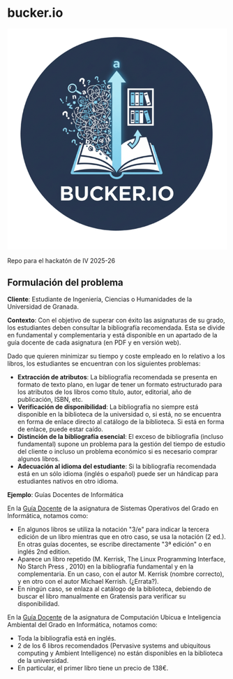 # bucker.io
![Logo bucker.io](assets/logo.png)

Repo para el hackatón de IV 2025-26

## Formulación del problema

**Cliente**: Estudiante de Ingeniería, Ciencias o Humanidades de la Universidad de Granada.

**Contexto**: Con el objetivo de superar con éxito las asignaturas de su grado, los estudiantes deben consultar la bibliografía recomendada. Esta se divide en fundamental y complementaria y está disponible en un apartado de la guía docente de cada asignatura (en PDF y en versión web).

Dado que quieren minimizar su tiempo y coste empleado en lo relativo a los libros, los estudiantes se encuentran con los siguientes problemas:

* **Extracción de atributos**: La bibliografía recomendada se presenta en formato de texto plano, en lugar de tener un formato estructurado para los atributos de los libros como título, autor, editorial, año de publicación, ISBN, etc.
* **Verificación de disponibilidad**: La bibliografía no siempre está disponible en la biblioteca de la universidad o, si está, no se encuentra en forma de enlace directo al catálogo de la biblioteca. Si está en forma de enlace, puede estar caído.
* **Distinción de la bibliografía esencial**: El exceso de bibliografía (incluso fundamental) supone un problema para la gestión del tiempo de estudio del cliente o incluso un problema económico si es necesario comprar algunos libros.
* **Adecuación al idioma del estudiante**: Si la bibliografía recomendada está en un sólo idioma (inglés o español) puede ser un hándicap para estudiantes nativos en otro idioma.

**Ejemplo**: Guías Docentes de Informática

En la [Guía Docente](https://www.ugr.es/estudiantes/grados/grado-ingenieria-informatica/sistemas-operativos/guia-docente) de la asignatura de Sistemas Operativos del Grado en Informática, notamos como:

- En algunos libros se utiliza la notación "3/e" para indicar la tercera edición de un libro mientras que en otro caso, se usa la notación (2 ed.). En otras guías docentes, se escribe directamente "3ª edición" o en inglés 2nd edition.
- Aparece un libro repetido (M. Kerrisk, The Linux Programming Interface, No Starch Press , 2010) en la bibliografía fundamental y en la complementaria. En un caso, con el autor M. Kerrisk (nombre correcto), y en otro con el autor Michael Kerrish. (¿Errata?).
- En ningún caso, se enlaza al catálogo de la biblioteca, debiendo de buscar el libro manualmente en Gratensis para verificar su disponibilidad.

En la [Guía Docente](https://www.ugr.es/estudiantes/grados/grado-ingenieria-informatica/computacubicua-inteligambiental-etecnolinf/guia-docente) de la asignatura de Computación Ubicua e Inteligencia Ambiental del Grado en Informática, notamos como:

- Toda la bibliografía está en inglés.
- 2 de los 6 libros recomendados (Pervasive systems and ubiquitous computing y Ambient Intelligence) no están disponibles en la biblioteca de la universidad.
- En particular, el primer libro tiene un precio de 138€.


